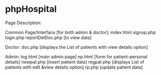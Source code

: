 # phpHospital 

Page Description:

Common Page/Interface [for both admin & doctor]:
index.html
signup.php
login.php
reportDetDoc.php [to view data]

Doctor:
doc.php    [displays the List of patients with view details option]

Admin:
log.html   [main admin page]
np.html    [form for patient-personal details]
newpat.php [insert patient data]
regpat.php [displays List of patients with edit &view details option]
rp.php     [update patient data]